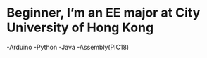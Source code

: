 # Beginner, I’m an EE major at City University of Hong Kong
-Arduino
-Python
-Java
-Assembly(PIC18)
